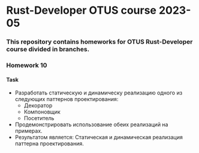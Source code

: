 # Rust-Developer OTUS course 2023-05

### This repository contains homeworks for OTUS Rust-Developer course divided in branches.

### Homework 10

#### Task
- Разработать статическую и динамическу реализацию одного из следующих паттернов проектирования:
  - Декоратор
  - Компоновщик
  - Посетитель
- Продемонстрировать использование обеих реализаций на примерах.
- Результатом является:
  Статическая и динамическая реализация паттерна проектирования.